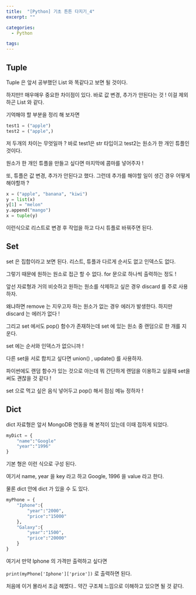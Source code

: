 ```yaml
---
title:  "[Python] 기초 튼튼 다지기_4"
excerpt: ""

categories:
  - Python

tags:
---
```


## Tuple

Tuple 은 앞서 공부했던 List 와 똑같다고 보면 될 것이다.

하지만!! 매우매우 중요한 차이점이 있다. 바로 값 변경, 추가가 안된다는 것 ! 이걸 제외하곤 List 와 같다.

기억해야 할 부분을 정리 해 보자면

```python
test1 = ("apple")
test2 = ("apple",)
```

저 두개의 차이는 무엇일까 ? 바로 test1은 str 타입이고 test2는 원소가 한 개인 튜플인 것이다.

원소가 한 개인 튜플을 만들고 싶다면 마지막에 콤마를 넣어주자 !

또, 튜플은 값 변경, 추가가 안된다고 했다. 그런데 추가를 해야할 일이 생긴 경우 어떻게 해야할까 ?

```python
x = ("apple", "banana", "kiwi")
y = list(x)
y[1] = "melon"
y.append("mango")
x = tuple(y)
```

이런식으로 리스트로 변경 후 작업을 하고 다시 튜플로 바꿔주면 된다.

## Set

set 은 집합이라고 보면 된다. 리스트, 튜플과 다르게 순서도 없고 인덱스도 없다.

그렇기 때문에 원하는 원소로 접근 할 수 없다. for 문으로 하나씩 출력하는 정도 !

앞선 자료형과 거의 비슷하고 원하는 원소를 삭제하고 싶은 경우 discard 를 주로 사용하자.

왜냐하면 remove 는 지우고자 하는 원소가 없는 경우 에러가 발생한다. 하지만 discard 는 에러가 없다 !

그리고 set 에서도 pop() 함수가 존재하는데 set 에 있는 원소 중 랜덤으로 한 개를 지운다.

set 에는 순서와 인덱스가 없으니까 !

다른 set을 서로 합치고 싶다면 union() , update() 를 사용하자.

파이썬에도 랜덤 함수가 있는 것으로 아는데 뭐 간단하게 랜덤을 이용하고 싶을때 set을 써도 괜찮을 것 같다 !

set 으로 먹고 싶은 음식 넣어두고 pop() 해서 점심 메뉴 정하자 !

## Dict

dict 자료형은 앞서 MongoDB 연동을 해 본적이 있는데 이때 접하게 되었다.

```python
myDict = {
	"name":"Google"
	"year":"1996"
}
```

기본 형은 이런 식으로 구성 된다.

여기서 name, year 을 key 라고 하고 Google, 1996 을 value 라고 한다.

물론 dict 안에 dict 가 있을 수 도 있다.

```python
myPhone = {
	"Iphone":{
		"year":"2000",
		"price":"15000"
	},
	"Galaxy":{
		"year":"1500",
		"price":"20000"
	}
}
```

여기서 만약 Iphone 의 가격만 출력하고 싶다면

`print(myPhone['Iphone']['price'])` 로 출력하면 된다.

처음에 이거 몰라서 조금 헤멨다.. 약간 구조체 느낌으로 이해하고 있으면 될 것 같다.